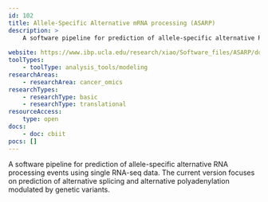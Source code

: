 ```yaml
---
id: 102
title: Allele-Specific Alternative mRNA processing (ASARP)
description: >
    A software pipeline for prediction of allele-specific alternative RNA processing events using single RNA-seq data. The current version focuses on prediction of alternative splicing and alternative polyadenylation modulated by genetic variants.
    
website: https://www.ibp.ucla.edu/research/xiao/Software_files/ASARP/doc/asarp.html
toolTypes:
    - toolType: analysis_tools/modeling
researchAreas:
    - researchArea: cancer_omics
researchTypes:
    - researchType: basic
    - researchType: translational
resourceAccess:
    type: open
docs:
    - doc: cbiit
pocs: []        
---
```

A software pipeline for prediction of allele-specific alternative RNA processing events using single RNA-seq data. The current version focuses on prediction of alternative splicing and alternative polyadenylation modulated by genetic variants.
